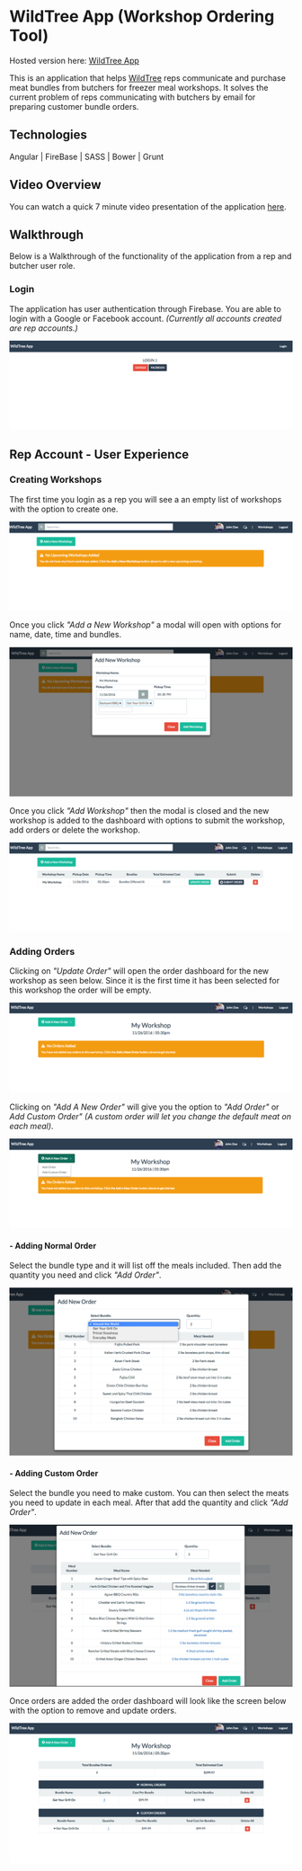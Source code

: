 # WildTree App (Workshop Ordering Tool)

Hosted version here: [WildTree App](#)


This is an application that helps [WildTree](http://www.wildtree.com) reps communicate and purchase meat bundles from butchers for freezer meal workshops.  It solves the current problem of reps communicating with butchers by email for preparing customer bundle orders.

## Technologies

Angular | FireBase | SASS | Bower | Grunt

## Video Overview

You can watch a quick 7 minute video presentation of the application [here](#).

## Walkthrough

Below is a Walkthrough of the functionality of the application from a rep and butcher user role.

### Login

The application has user authentication through Firebase.  You are able to login with a Google or Facebook account.  _(Currently all accounts created are rep accounts.)_

<kbd>![Login](lib/img/login.png)</kbd>

## Rep Account - User Experience

### Creating Workshops

The first time you login as a rep you will see a an empty list of workshops with the option to create one.

<kbd>![CreateBoard](lib/img/dashboard.png)</kbd>

Once you click _"Add a New Workshop"_ a modal will open with options for name, date, time and bundles.

<kbd>![AddWorkshop](lib/img/addWorkshop.png)</kbd>

Once you click _"Add Workshop"_ then the modal is closed and the new workshop is added to the dashboard with options to submit the workshop, add orders or delete the workshop.

<kbd>![dashboardWorkshop](lib/img/dashboardWorkshop.png)</kbd>

### Adding Orders

Clicking on _"Update Order"_ will open the order dashboard for the new workshop as seen below.  Since it is the first time it has been selected for this workshop the order will be empty.

<kbd>![orderDashboard](lib/img/orderDashboard.png)</kbd>

Clicking on _"Add A New Order"_ will give you the option to _"Add Order"_ or  _Add Custom Order"_ _(A custom order will let you change the default meat on each meal)_.

<kbd>![addOrder](lib/img/addOrder.png)</kbd>

####  - Adding Normal Order

Select the bundle type and it will list off the meals included.  Then add the quantity you need and click _"Add Order"_.

<kbd>![NormalOrderModal](lib/img/normalOrderModal.png)</kbd>

#### - Adding Custom Order

Select the bundle you need to make custom.  You can then select the meats you need to update in each meal.  After that add the quantity and click _"Add Order"_.

<kbd>![customOrderModal](lib/img/customOrderModal.png)</kbd>

Once orders are added the order dashboard will look like the screen below with the option to remove and update orders.

<kbd>![orderDashboard2](lib/img/orderDashboard2.png)</kbd>
